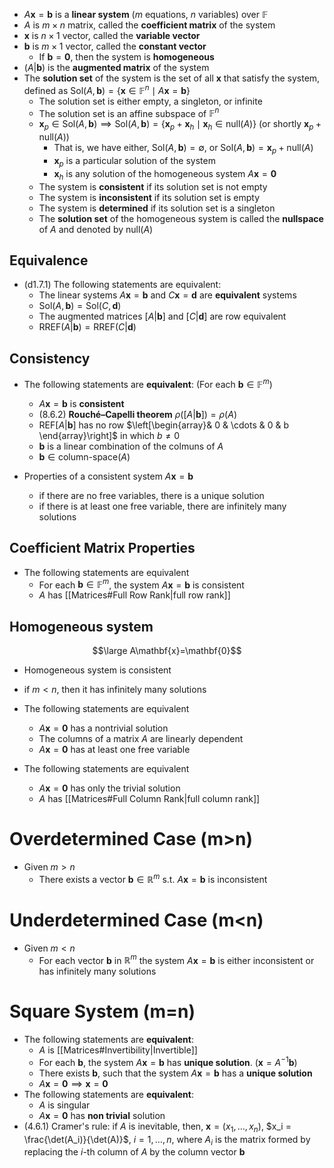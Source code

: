 - $A\mathbf{x}=\mathbf{b}$ is a **linear system** ($m$ equations, $n$ variables) over $\mathbb{F}$
- $A$ is $m\times n$ matrix, called the **coefficient matrix** of the system
- $\mathbf{x}$ is $n\times 1$ vector, called the **variable vector**
- $\mathbf{b}$ is $m\times 1$ vector, called the **constant vector** 
	- If $\mathbf{b}=\mathbf{0}$, then the system is **homogeneous**
- ${(A\vert\mathbf{b})}$ is the **augmented matrix** of the system
- The **solution set** of the system is the set of all $\mathbf{x}$ that satisfy the system, defined as $\text{Sol}(A,\mathbf{b})=\{\mathbf{x}\in\mathbb{F}^n\mid A\mathbf{x}=\mathbf{b}\}$
	- The solution set is either empty, a singleton, or infinite
	- The solution set is an affine subspace of $\mathbb{F}^n$
	- $\mathbf{x}_p\in\text{Sol}(A,\mathbf{b})\implies \text{Sol}(A,\mathbf{b})=\{ \mathbf{x}_p+\mathbf{x}_h \mid \mathbf{x}_h\in\text{null}(A) \}$ (or shortly $\mathbf{x}_p+\text{null}(A)$)
		- That is, we have either, $\text{Sol}(A,\mathbf{b})=\emptyset$, or $\text{Sol}(A,\mathbf{b})=\mathbf{x}_p+\text{null}(A)$
		- $\mathbf{x}_p$ is a particular solution of the system
		- $\mathbf{x}_h$ is any solution of the homogeneous system $A\mathbf{x}=\mathbf{0}$
	- The system is **consistent** if its solution set is not empty
	- The system is **inconsistent** if its solution set is empty
	- The system is **determined** if its solution set is a singleton
	- The **solution set** of the homogeneous system is called the **nullspace** of $A$ and denoted by $\text{null}(A)$


## Equivalence

- (d1.7.1) The following statements are equivalent:
	- The linear systems $A\mathbf{x}=\mathbf{b}$ and $C\mathbf{x}=\mathbf{d}$ are **equivalent** systems
	- $\text{Sol}(A,\mathbf{b})=\text{Sol}(C,\mathbf{d})$
	- The augmented matrices $[A|\mathbf{b}]$ and $[C|\mathbf{d}]$ are row equivalent
	- $\text{RREF}(A|\mathbf{b})=\text{RREF}(C|\mathbf{d})$

## Consistency 

- The following statements are **equivalent**: (For each $\mathbf{b}\in\mathbb{F}^m$)
	- $A\mathbf{x}=\mathbf{b}$ is **consistent**
	- (8.6.2) **Rouché–Capelli theorem** $\rho([A|\mathbf{b}])=\rho(A)$
	- $\text{REF}[A|\mathbf{b}]$ has no row $\left[\begin{array}& 0 & \cdots & 0 & b \end{array}\right]$ in which $b\neq 0$ 
	- $\mathbf{b}$ is a linear combination of the colmuns of $A$
	- $\mathbf{b}\in \text{column-space}(A)$

- Properties of a consistent system $A\mathbf{x}=\mathbf{b}$
	- if there are no free variables, there is a unique solution
	- if there is at least one free variable, there are infinitely many solutions


## Coefficient Matrix Properties

- The following statements are equivalent
	- For each $\mathbf{b}\in\mathbb{F}^m$, the system $A\mathbf{x}=\mathbf{b}$ is consistent
	- $A$ has [[Matrices#Full Row Rank|full row rank]]

## Homogeneous system
$$\large A\mathbf{x}=\mathbf{0}$$
- Homogeneous system is consistent
- if $m<n$, then it has infinitely many solutions

- The following statements are equivalent
	- $A\mathbf{x}=\mathbf{0}$ has a nontrivial solution
	- The columns of a matrix $A$ are linearly dependent
	- $A\mathbf{x}=\mathbf{0}$ has at least one free variable
- The following statements are equivalent
	- $A\mathbf{x}=\mathbf{0}$ has only the trivial solution
	- $A$ has [[Matrices#Full Column Rank|full column rank]]

# Overdetermined Case (m>n)

- Given $m>n$ 
	- There exists a vector $\mathbf{b}\in\mathbb{R}^m$ s.t. $A\mathbf{x}=\mathbf{b}$ is inconsistent
# Underdetermined Case (m<n)

- Given $m<n$
	- For each vector $\mathbf{b}$ in $\mathbb{R}^m$ the system $A\mathbf{x}=\mathbf{b}$ is either inconsistent or has infinitely many solutions
# Square System (m=n)

- The following statements are **equivalent**:
	- $A$ is [[Matrices#Invertibility|Invertible]]
	- For each $\textbf{b}$, the system $A\textbf{x}=\textbf{b}$ has **unique solution**. ($\textbf{x}=A^{−1}\textbf{b}$) 
	- There exists $\textbf{b}$, such that the system $A\textbf{x}=\textbf{b}$ has a **unique solution**
	- $A\mathbf{x}=\mathbf{0}\implies \mathbf{x}=\mathbf{0}$
- The following statements are **equivalent**:
	- $A$ is singular
	- $A\mathbf{x}=\mathbf{0}$ has **non trivial** solution
- (4.6.1)  Cramer's rule: if $A$ is inevitable, then, $\mathbf{x}=(x_{1},\dots,x_{n})$, $x_i = \frac{\det(A_i)}{\det(A)}$, $i = 1, \ldots, n$, where $A_{i}$ is the matrix formed by replacing the $i$-th column of $A$ by the column vector $\mathbf{b}$


